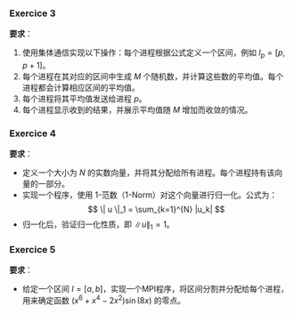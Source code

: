 
### Exercice 3
**要求**：
1. 使用集体通信实现以下操作：每个进程根据公式定义一个区间，例如 $I_p = [p, p + 1]$。
2. 每个进程在其对应的区间中生成 $M$ 个随机数，并计算这些数的平均值。每个进程都会计算相应区间的平均值。
3. 每个进程将其平均值发送给进程 $p$。
4. 每个进程显示收到的结果，并展示平均值随 $M$ 增加而收敛的情况。

### Exercice 4
**要求**：
- 定义一个大小为 $N$ 的实数向量，并将其分配给所有进程。每个进程持有该向量的一部分。
- 实现一个程序，使用 1-范数（1-Norm）对这个向量进行归一化。公式为：
  $$
  \| u \|_1 = \sum_{k=1}^{N} |u_k|
  $$
- 归一化后，验证归一化性质，即 $\| u \|_1 = 1$。

### Exercice 5
**要求**：
- 给定一个区间 $I = [a, b]$，实现一个MPI程序，将区间分割并分配给每个进程，用来确定函数 $(x^6 + x^4 - 2x^2) \sin(8x)$ 的零点。
